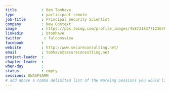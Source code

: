 ```yaml
---
title           : Ben Tomhave
type            : participant-remote
job-title       : Principal Security Scientist
company         : New Context
image           : https://pbs.twimg.com/profile_images/458731837712367616/6mIwfNQE_400x400.png
linkedin        : btomhave
twitter          : falconsview
facebook        : 
website         : http://www.secureconsulting.net/
email           : tomhave@secureconsulting.net
project-leader  :
chapter-leader  :
when-day        :
status          : empty
sessions: OWASPSAMM
# add above a comma delimited list of the Working Sessions you would like to attend (use the session's title)
---
```


<!-- put more details about participant here -->
